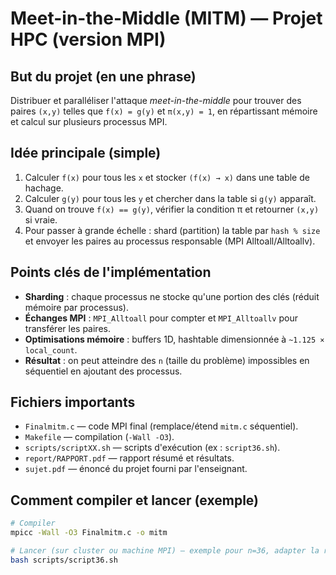 # Meet-in-the-Middle (MITM) — Projet HPC (version MPI)

## But du projet (en une phrase)
Distribuer et paralléliser l'attaque *meet-in-the-middle* pour trouver des paires `(x,y)` telles que `f(x) = g(y)` et `π(x,y) = 1`, en répartissant mémoire et calcul sur plusieurs processus MPI.

## Idée principale (simple)
1. Calculer `f(x)` pour tous les `x` et stocker `(f(x) → x)` dans une table de hachage.  
2. Calculer `g(y)` pour tous les `y` et chercher dans la table si `g(y)` apparaît.  
3. Quand on trouve `f(x) == g(y)`, vérifier la condition π et retourner `(x,y)` si vraie.  
4. Pour passer à grande échelle : shard (partition) la table par `hash % size` et envoyer les paires au processus responsable (MPI Alltoall/Alltoallv).

## Points clés de l'implémentation
- **Sharding** : chaque processus ne stocke qu'une portion des clés (réduit mémoire par processus).  
- **Échanges MPI** : `MPI_Alltoall` pour compter et `MPI_Alltoallv` pour transférer les paires.  
- **Optimisations mémoire** : buffers 1D, hashtable dimensionnée à `~1.125 × local_count`.  
- **Résultat** : on peut atteindre des `n` (taille du problème) impossibles en séquentiel en ajoutant des processus.

## Fichiers importants
- `Finalmitm.c` — code MPI final (remplace/étend `mitm.c` séquentiel).  
- `Makefile` — compilation (`-Wall -O3`).  
- `scripts/scriptXX.sh` — scripts d'exécution (ex : `script36.sh`).  
- `report/RAPPORT.pdf` — rapport résumé et résultats.  
- `sujet.pdf` — énoncé du projet fourni par l'enseignant.

## Comment compiler et lancer (exemple)
```bash
# Compiler
mpicc -Wall -O3 Finalmitm.c -o mitm

# Lancer (sur cluster ou machine MPI) — exemple pour n=36, adapter la réservation
bash scripts/script36.sh
